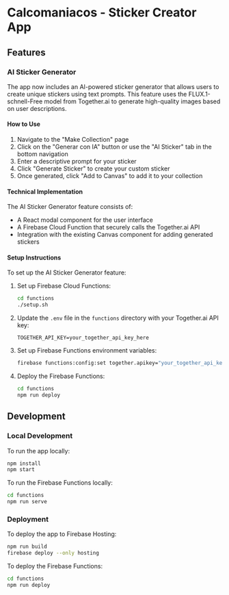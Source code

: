 # Calcomaniacos - Sticker Creator App

## Features

### AI Sticker Generator

The app now includes an AI-powered sticker generator that allows users to create unique stickers using text prompts. This feature uses the FLUX.1-schnell-Free model from Together.ai to generate high-quality images based on user descriptions.

#### How to Use

1. Navigate to the "Make Collection" page
2. Click on the "Generar con IA" button or use the "AI Sticker" tab in the bottom navigation
3. Enter a descriptive prompt for your sticker
4. Click "Generate Sticker" to create your custom sticker
5. Once generated, click "Add to Canvas" to add it to your collection

#### Technical Implementation

The AI Sticker Generator feature consists of:

- A React modal component for the user interface
- A Firebase Cloud Function that securely calls the Together.ai API
- Integration with the existing Canvas component for adding generated stickers

#### Setup Instructions

To set up the AI Sticker Generator feature:

1. Set up Firebase Cloud Functions:
   ```bash
   cd functions
   ./setup.sh
   ```

2. Update the `.env` file in the `functions` directory with your Together.ai API key:
   ```
   TOGETHER_API_KEY=your_together_api_key_here
   ```

3. Set up Firebase Functions environment variables:
   ```bash
   firebase functions:config:set together.apikey="your_together_api_key_here"
   ```

4. Deploy the Firebase Functions:
   ```bash
   cd functions
   npm run deploy
   ```

## Development

### Local Development

To run the app locally:

```bash
npm install
npm start
```

To run the Firebase Functions locally:

```bash
cd functions
npm run serve
```

### Deployment

To deploy the app to Firebase Hosting:

```bash
npm run build
firebase deploy --only hosting
```

To deploy the Firebase Functions:

```bash
cd functions
npm run deploy
```
